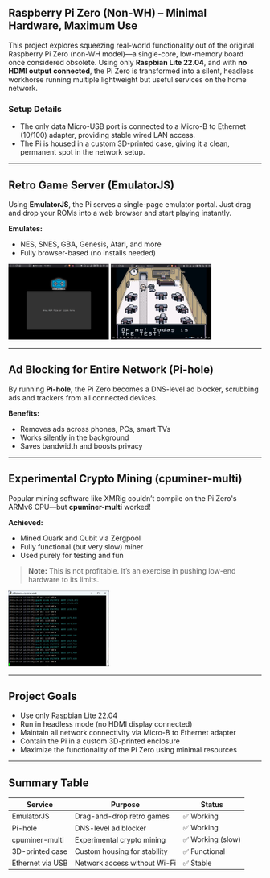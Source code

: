 ## Raspberry Pi Zero (Non-WH) – Minimal Hardware, Maximum Use

This project explores squeezing real-world functionality out of the original Raspberry Pi Zero (non-WH model)—a single-core, low-memory board once considered obsolete. Using only **Raspbian Lite 22.04**, and with **no HDMI output connected**, the Pi Zero is transformed into a silent, headless workhorse running multiple lightweight but useful services on the home network.

### Setup Details

- The only data Micro-USB port is connected to a Micro-B to Ethernet (10/100) adapter, providing stable wired LAN access.
- The Pi is housed in a custom 3D-printed case, giving it a clean, permanent spot in the network setup.

---

## Retro Game Server (EmulatorJS)

Using **EmulatorJS**, the Pi serves a single-page emulator portal. Just drag and drop your ROMs into a web browser and start playing instantly.

**Emulates:**
- NES, SNES, GBA, Genesis, Atari, and more
- Fully browser-based (no installs needed)

<p align="left">
  <img src="https://github.com/AdamHayball/RPi-Zero-1/blob/main/ejs.jpg" alt="emulator frontend" height="150px" width="200px" />
  <img src="https://github.com/AdamHayball/RPi-Zero-1/blob/main/ejs1.jpg" alt="game picture" height="150px" width="200px" />
</p>

---

## Ad Blocking for Entire Network (Pi-hole)

By running **Pi-hole**, the Pi Zero becomes a DNS-level ad blocker, scrubbing ads and trackers from all connected devices.

**Benefits:**
- Removes ads across phones, PCs, smart TVs
- Works silently in the background
- Saves bandwidth and boosts privacy

<!-- Add screenshot here -->

---

## Experimental Crypto Mining (cpuminer-multi)

Popular mining software like XMRig couldn’t compile on the Pi Zero's ARMv6 CPU—but **cpuminer-multi** worked!

**Achieved:**
- Mined Quark and Qubit via Zergpool
- Fully functional (but very slow) miner
- Used purely for testing and fun

> **Note:** This is not profitable. It’s an exercise in pushing low-end hardware to its limits.

<p align="left">
  <img src="https://github.com/AdamHayball/RPi-Zero-1/blob/main/rpi-mine.jpg" alt="Miner Terminal" height="150px" width="200px" />
</p>

---

## Project Goals

- Use only Raspbian Lite 22.04
- Run in headless mode (no HDMI display connected)
- Maintain all network connectivity via Micro-B to Ethernet adapter
- Contain the Pi in a custom 3D-printed enclosure
- Maximize the functionality of the Pi Zero using minimal resources

---

## Summary Table

| Service         | Purpose                      | Status         |
|-----------------|------------------------------|----------------|
| EmulatorJS      | Drag-and-drop retro games    | ✅ Working      |
| Pi-hole         | DNS-level ad blocker         | ✅ Working      |
| cpuminer-multi  | Experimental crypto mining   | ✅ Working (slow) |
| 3D-printed case | Custom housing for stability | ✅ Functional   |
| Ethernet via USB| Network access without Wi-Fi | ✅ Stable       |

